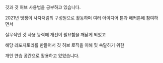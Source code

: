 깃과 깃 허브 사용법을 공부하고 있습니다.

2021년 멋쟁이 사자처럼의 구성원으로 활동하며 여러 아이디어 톤과 해커톤에 참여하면서

실무적인 깃 사용 능력에 개선이 필요함을 깨닫게 되었고

해당 레포지토리를 만들어서 깃 허브 로직을 이해 및 숙달하기 위한

개인 연습 공간으로 활용하고 있었습니다.
